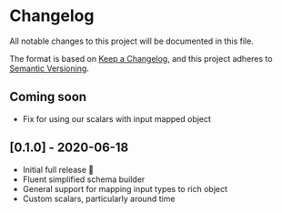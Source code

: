 # Changelog
All notable changes to this project will be documented in this file.

The format is based on [Keep a Changelog](https://keepachangelog.com/en/1.0.0/),
and this project adheres to [Semantic Versioning](https://semver.org/spec/v2.0.0.html).

## Coming soon
- Fix for using our scalars with input mapped object

## [0.1.0] - 2020-06-18
- Initial full release :tada:
- Fluent simplified schema builder
- General support for mapping input types to rich object
- Custom scalars, particularly around time
